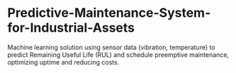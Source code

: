 # Predictive-Maintenance-System-for-Industrial-Assets
Machine learning solution using sensor data (vibration, temperature) to predict Remaining Useful Life (RUL) and schedule preemptive maintenance, optimizing uptime and reducing costs.
